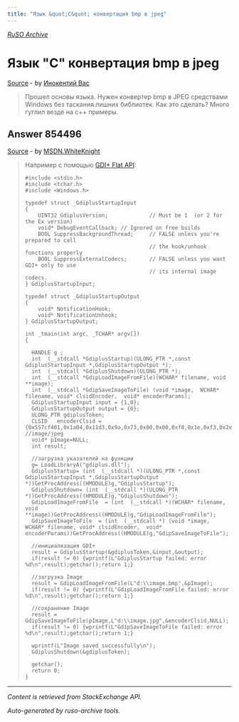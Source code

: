 ```yaml
---
title: "Язык &quot;C&quot; конвертация bmp в jpeg"
---
```

<p><i><a href="https://github.com/MSDN-WhiteKnight/ruso-archive/">RuSO Archive</a></i></p>
<h1>Язык &quot;C&quot; конвертация bmp в jpeg</h1>
<p><a href="https://ru.stackoverflow.com/questions/854461/%d0%af%d0%b7%d1%8b%d0%ba-c-%d0%ba%d0%be%d0%bd%d0%b2%d0%b5%d1%80%d1%82%d0%b0%d1%86%d0%b8%d1%8f-bmp-%d0%b2-jpeg">Source</a> - by <a href="https://ru.stackoverflow.com/users/248310/%d0%98%d0%bd%d0%be%d0%ba%d0%b5%d0%bd%d1%82%d0%b8%d0%b9-%d0%92%d0%b0%d1%81">Инокентий Вас</a></p>
<blockquote>
<p>Прошел основы языка. Нужен конвертер bmp в JPEG средствами Windows без таскания лишних библиотек. Как это сделать? Много гуглил везде на c++ примеры.</p>

</blockquote>
<h2>Answer 854496</h2>
<p><a href="https://ru.stackoverflow.com/a/854496/">Source</a> - by <a href="https://ru.stackoverflow.com/users/240512/msdn-whiteknight">MSDN.WhiteKnight</a></p>
<blockquote>
<p>Например с помощью <a href="https://docs.microsoft.com/en-us/windows/desktop/gdiplus/-gdiplus-flatapi-flat" rel="nofollow noreferrer">GDI+ Flat API</a>:</p>

<pre><code>#include &lt;stdio.h&gt;
#include &lt;tchar.h&gt;
#include &lt;Windows.h&gt;

typedef struct _GdiplusStartupInput
{
    UINT32 GdiplusVersion;             // Must be 1  (or 2 for the Ex version)
    void* DebugEventCallback; // Ignored on free builds
    BOOL SuppressBackgroundThread;     // FALSE unless you're prepared to call 
                                       // the hook/unhook functions properly
    BOOL SuppressExternalCodecs;       // FALSE unless you want GDI+ only to use
                                       // its internal image codecs.
} GdiplusStartupInput;

typedef struct _GdiplusStartupOutput
{      
    void* NotificationHook;
    void* NotificationUnhook;
} GdiplusStartupOutput;

int _tmain(int argc, _TCHAR* argv[])
{       

  HANDLE g ;
  int  (__stdcall *GdiplusStartup)(ULONG_PTR *,const GdiplusStartupInput *,GdiplusStartupOutput *);
  int  (__stdcall *GdiplusShutdown)(ULONG_PTR *);  
  int  (__stdcall *GdipLoadImageFromFile)(WCHAR* filename, void **image);
  int  (__stdcall *GdipSaveImageToFile) (void *image,  WCHAR* filename, void* clsidEncoder,  void* encoderParams);
  GdiplusStartupInput input = {1,0};
  GdiplusStartupOutput output = {0};
  ULONG_PTR gdiplusToken;
  CLSID   encoderClsid ={0x557cf401,0x1a04,0x11d3,0x9a,0x73,0x00,0x00,0xf8,0x1e,0xf3,0x2e}; //image/jpeg
  void* pImage=NULL;
  int result;   

  //загрузка указателей на функции
  g= LoadLibraryA("gdiplus.dll");
  GdiplusStartup= (int  (__stdcall *)(ULONG_PTR *,const GdiplusStartupInput *,GdiplusStartupOutput *))GetProcAddress((HMODULE)g,"GdiplusStartup");
  GdiplusShutdown= (int  (__stdcall *)(ULONG_PTR *))GetProcAddress((HMODULE)g,"GdiplusShutdown");
  GdipLoadImageFromFile  = (int  (__stdcall *)(WCHAR* filename, void **image))GetProcAddress((HMODULE)g,"GdipLoadImageFromFile");
  GdipSaveImageToFile  = (int  (__stdcall *) (void *image,  WCHAR* filename, void* clsidEncoder,  void* encoderParams))GetProcAddress((HMODULE)g,"GdipSaveImageToFile");

  //инициализация GDI+
  result = GdiplusStartup(&amp;gdiplusToken,&amp;input,&amp;output);
  if(result != 0) {wprintf(L"GdiplusStartup failed: error %d\n",result);getchar();return 1;}

  //загрузка Image
  result = GdipLoadImageFromFile(L"d:\\image.bmp",&amp;pImage);
  if(result != 0) {wprintf(L"GdipLoadImageFromFile failed: error %d\n",result);getchar();return 1;}

  //сохранение Image
  result = GdipSaveImageToFile(pImage,L"d:\\image.jpg",&amp;encoderClsid,NULL);  
  if(result != 0) {wprintf(L"GdipSaveImageToFile failed: error %d\n",result);getchar();return 1;}

  wprintf(L"Image saved successfully\n");
  GdiplusShutdown(&amp;gdiplusToken);  

  getchar();
  return 0;
}
</code></pre>

</blockquote>
<hr/>
<p><i>Content is retrieved from StackExchange API. </i></p>
<p><i>Auto-generated by ruso-archive tools. </i></p>
